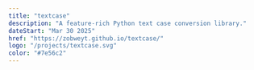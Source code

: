 ```yaml
---
title: "textcase"
description: "A feature-rich Python text case conversion library."
dateStart: "Mar 30 2025"
href: "https://zobweyt.github.io/textcase/"
logo: "/projects/textcase.svg"
color: "#7e56c2"
---
```

